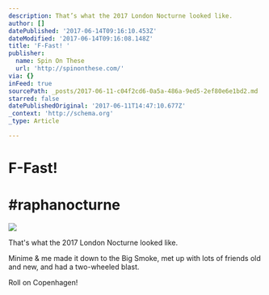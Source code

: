 ```yaml
---
description: That’s what the 2017 London Nocturne looked like.
author: []
datePublished: '2017-06-14T09:16:10.453Z'
dateModified: '2017-06-14T09:16:08.148Z'
title: 'F-Fast! '
publisher:
  name: Spin On These
  url: 'http://spinonthese.com/'
via: {}
inFeed: true
sourcePath: _posts/2017-06-11-c04f2cd6-0a5a-486a-9ed5-2ef80e6e1bd2.md
starred: false
datePublishedOriginal: '2017-06-11T14:47:10.677Z'
_context: 'http://schema.org'
_type: Article

---
```

# F-Fast! 

# \#raphanocturne
![](https://the-grid-user-content.s3-us-west-2.amazonaws.com/cca51685-0943-45c3-b0f5-9f6c26c10201.jpg)

That's what the 2017 London Nocturne looked like.

Minime & me made it down to the Big Smoke, met up with lots of friends old and new, and had a two-wheeled blast.

Roll on Copenhagen!